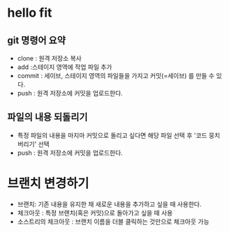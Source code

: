 # hello fit

## git 명령어 요약
- clone : 원격 저장소 복사
- add :스테이지 영역에 작업 파일 추가
- commit : 세이브, 스테이지 영역의 파일들을 가지고 커밋(=세이브) 를 만들 수 있다. 
- push : 원격 저장소에 커밋을 업로드한다. 

## 파일의 내용 되돌리기

- 특정 파일의 내용을 마지마 커밋으로 돌리고 싶다면 해당 파일 선택 후 '코드 뭉치 버리기' 선택
- push : 원격 저장소에 커밋을 업로드한다.

# 브랜치 변경하기

- 브랜치: 기존 내용을 유지한 채 새로운 내용을 추가하고 싶을 때 사용한다. 
- 체크아웃 : 특정 브랜치(혹은 커밋)으로 돌아가고 싶을 때 사용
- 소스트리의 체크아웃 : 브랜치 이름을 더블 클릭하는 것만으로 체크아웃 가능
